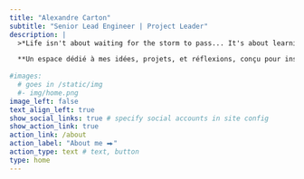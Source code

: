 ```yaml
---
title: "Alexandre Carton"
subtitle: "Senior Lead Engineer | Project Leader"
description: |
  >*Life isn't about waiting for the storm to pass... It's about learning to dance in the rain.*

  **Un espace dédié à mes idées, projets, et réflexions, conçu pour inspirer et partager.**
  
#images:
  # goes in /static/img
  #- img/home.png
image_left: false
text_align_left: true
show_social_links: true # specify social accounts in site config
show_action_link: true
action_link: /about
action_label: "About me ⮕"
action_type: text # text, button
type: home
---
```


